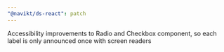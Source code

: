 ```yaml
---
"@navikt/ds-react": patch
---
```


Accessibility improvements to Radio and Checkbox component, so each label is only announced once with screen readers

